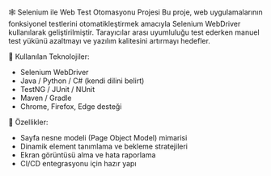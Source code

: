 🕸️ Selenium ile Web Test Otomasyonu Projesi
Bu proje, web uygulamalarının fonksiyonel testlerini otomatikleştirmek amacıyla Selenium WebDriver kullanılarak geliştirilmiştir. Tarayıcılar arası uyumluluğu test ederken manuel test yükünü azaltmayı ve yazılım kalitesini artırmayı hedefler.

🧰 Kullanılan Teknolojiler:
- Selenium WebDriver
- Java / Python / C# (kendi dilini belirt)
- TestNG / JUnit / NUnit
- Maven / Gradle
- Chrome, Firefox, Edge desteği

  
🚀 Özellikler:
- Sayfa nesne modeli (Page Object Model) mimarisi
- Dinamik element tanımlama ve bekleme stratejileri
- Ekran görüntüsü alma ve hata raporlama
- CI/CD entegrasyonu için hazır yapı
